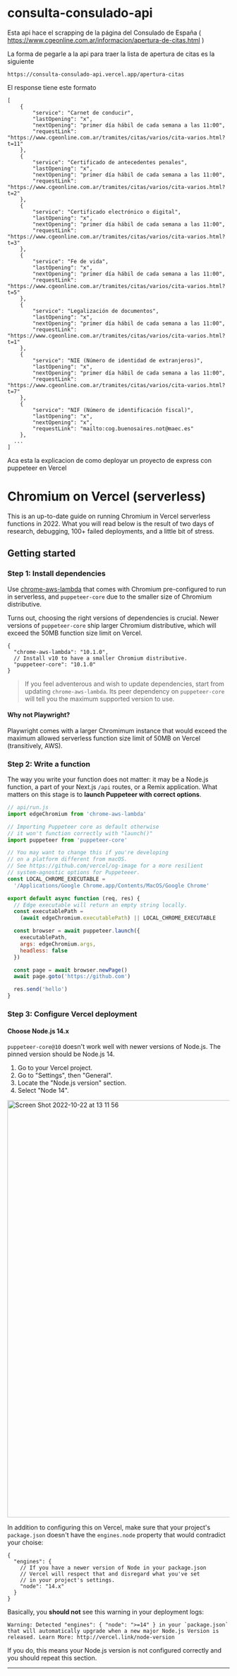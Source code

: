 # consulta-consulado-api

Esta api hace el scrapping de la página del Consulado de España ( https://www.cgeonline.com.ar/informacion/apertura-de-citas.html )

La forma de pegarle a la api para traer la lista de apertura de citas es la siguiente

```
https://consulta-consulado-api.vercel.app/apertura-citas
```

El response tiene este formato

```
[
	{
		"service": "Carnet de conducir",
		"lastOpening": "x",
		"nextOpening": "primer día hábil de cada semana a las 11:00",
		"requestLink": "https://www.cgeonline.com.ar/tramites/citas/varios/cita-varios.html?t=11"
	},
	{
		"service": "Certificado de antecedentes penales",
		"lastOpening": "x",
		"nextOpening": "primer día hábil de cada semana a las 11:00",
		"requestLink": "https://www.cgeonline.com.ar/tramites/citas/varios/cita-varios.html?t=2"
	},
	{
		"service": "Certificado electrónico o digital",
		"lastOpening": "x",
		"nextOpening": "primer día hábil de cada semana a las 11:00",
		"requestLink": "https://www.cgeonline.com.ar/tramites/citas/varios/cita-varios.html?t=3"
	},
	{
		"service": "Fe de vida",
		"lastOpening": "x",
		"nextOpening": "primer día hábil de cada semana a las 11:00",
		"requestLink": "https://www.cgeonline.com.ar/tramites/citas/varios/cita-varios.html?t=5"
	},
	{
		"service": "Legalización de documentos",
		"lastOpening": "x",
		"nextOpening": "primer día hábil de cada semana a las 11:00",
		"requestLink": "https://www.cgeonline.com.ar/tramites/citas/varios/cita-varios.html?t=1"
	},
	{
		"service": "NIE (Número de identidad de extranjeros)",
		"lastOpening": "x",
		"nextOpening": "primer día hábil de cada semana a las 11:00",
		"requestLink": "https://www.cgeonline.com.ar/tramites/citas/varios/cita-varios.html?t=7"
	},
	{
		"service": "NIF (Número de identificación fiscal)",
		"lastOpening": "x",
		"nextOpening": "x",
		"requestLink": "mailto:cog.buenosaires.not@maec.es"
	},
  ...
]
```

Aca esta la explicacion de como deployar un proyecto de express con puppeteer en Vercel

# Chromium on Vercel (serverless)

This is an up-to-date guide on running Chromium in Vercel serverless functions in 2022. What you will read below is the result of two days of research, debugging, 100+ failed deployments, and a little bit of stress.

## Getting started

### Step 1: Install dependencies

Use [chrome-aws-lambda](https://github.com/alixaxel/chrome-aws-lambda) that comes with Chromium pre-configured to run in serverless, and `puppeteer-core` due to the smaller size of Chromium distributive.

Turns out, choosing the right versions of dependencies is crucial. Newer versions of `puppeteer-core` ship larger Chromium distributive, which will exceed the 50MB function size limit on Vercel.

```jsonc
{
  "chrome-aws-lambda": "10.1.0",
  // Install v10 to have a smaller Chromium distributive.
  "puppeteer-core": "10.1.0"
}
```

> If you feel adventerous and wish to update dependencies, start from updating `chrome-aws-lambda`. Its peer dependency on `puppeteer-core` will tell you the maximum supported version to use.

#### Why not Playwright?

Playwright comes with a larger Chromimum instance that would exceed the maximum allowed serverless function size limit of 50MB on Vercel (transitively, AWS).

### Step 2: Write a function

The way you write your function does not matter: it may be a Node.js function, a part of your Next.js `/api` routes, or a Remix application. What matters on this stage is to **launch Puppeteer with correct options**.

```js
// api/run.js
import edgeChromium from 'chrome-aws-lambda'

// Importing Puppeteer core as default otherwise
// it won't function correctly with "launch()"
import puppeteer from 'puppeteer-core'

// You may want to change this if you're developing
// on a platform different from macOS.
// See https://github.com/vercel/og-image for a more resilient
// system-agnostic options for Puppeteeer.
const LOCAL_CHROME_EXECUTABLE =
  '/Applications/Google Chrome.app/Contents/MacOS/Google Chrome'

export default async function (req, res) {
  // Edge executable will return an empty string locally.
  const executablePath =
    (await edgeChromium.executablePath) || LOCAL_CHROME_EXECUTABLE

  const browser = await puppeteer.launch({
    executablePath,
    args: edgeChromium.args,
    headless: false
  })

  const page = await browser.newPage()
  await page.goto('https://github.com')

  res.send('hello')
}
```

### Step 3: Configure Vercel deployment

#### Choose Node.js 14.x

`puppeteer-core@10` doesn't work well with newer versions of Node.js. The pinned version should be Node.js 14.

1. Go to your Vercel project.
2. Go to "Settings", then "General".
3. Locate the "Node.js version" section.
4. Select "Node 14".

<img width="943" alt="Screen Shot 2022-10-22 at 13 11 56" src="https://user-images.githubusercontent.com/14984911/197335971-a2a141bc-141c-4e68-b337-1f7db438ed4b.png">

In addition to configuring this on Vercel, make sure that your project's `package.json` doesn't have the `engines.node` property that would contradict your choise:

```jsonc
{
  "engines": {
    // If you have a newer version of Node in your package.json
    // Vercel will respect that and disregard what you've set
    // in your project's settings.
    "node": "14.x"
  }
}
```

Basically, you **should not** see this warning in your deployment logs:

```
Warning: Detected "engines": { "node": ">=14" } in your `package.json` that will automatically upgrade when a new major Node.js Version is released. Learn More: http://vercel.link/node-version
```

If you do, this means your Node.js version is not configured correctly and you should repeat this section.

---
